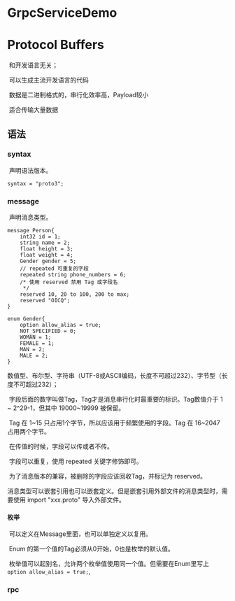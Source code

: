 # GrpcServiceDemo

# Protocol Buffers

​	和开发语言无关；

​	可以生成主流开发语言的代码

​	数据是二进制格式的，串行化效率高，Payload较小

​	适合传输大量数据

## 语法

### syntax

​	声明语法版本。


```
syntax = "proto3";
```

### message

​	声明消息类型。

```
message Person{
	int32 id = 1;
	string name = 2;
	float height = 3;
	float weight = 4;
	Gender gender = 5;
	// repeated 可重复的字段
	repeated string phone_numbers = 6;
	/* 使用 reserved 禁用 Tag 或字段名 
	 */
	reserved 10, 20 to 100, 200 to max;
	reserved "OICQ";
}

enum Gender{
	option allow_alias = true;
	NOT_SPECIFIED = 0;
	WOMAN = 1;
	FEMALE = 1;
	MAN = 2;
	MALE = 2;
}
```

​	数值型、布尔型、字符串（UTF-8或ASCII编码，长度不可超过232）、字节型（长度不可超过232）；

​	字段后面的数字叫做Tag，Tag才是消息串行化时最重要的标识。Tag数值介于 1 ~ 2^29-1，但其中 19000~19999 被保留。

​	Tag 在 1~15 只占用1个字节，所以应该用于频繁使用的字段。Tag 在 16~2047 占用两个字节。

​	在传值的时候，字段可以传或者不传。

​	字段可以重复，使用 repeated 关键字修饰即可。

​	为了消息版本的兼容，被删除的字段应该回收Tag，并标记为 reserved。

​	消息类型可以嵌套引用也可以嵌套定义。但是嵌套引用外部文件的消息类型时，需要使用 import "xxx.proto" 导入外部文件。

#### 枚举

​	可以定义在Message里面，也可以单独定义以复用。

​	Enum 的第一个值的Tag必须从0开始，0也是枚举的默认值。

​	枚举值可以起别名，允许两个枚举值使用同一个值。但需要在Enum里写上 `option allow_alias = true;`,

### rpc